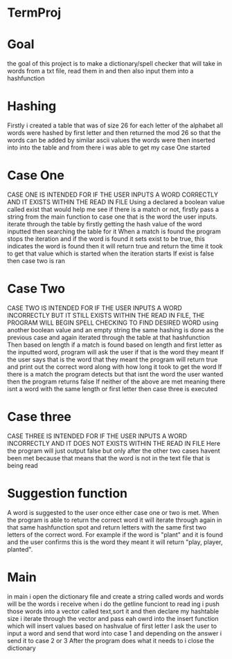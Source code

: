 # TermProj

# Goal
the goal of this project is to make a dictionary/spell checker that will take in words from a txt file, read them in and then also input them into a hashfunction


# Hashing
Firstly i created a table that was of size 26 for each letter of the alphabet
all words were hashed by first letter and then returned the mod 26 so that the words can be added by similar ascii values
the words were then inserted into into the table and from there i was able to get my case One started

# Case One
  
  CASE ONE IS INTENDED FOR IF THE USER INPUTS A WORD CORRECTLY AND IT EXISTS WITHIN THE READ IN FILE
Using a declared a boolean value called exist that would help me see if there is a match or not,
firstly pass a string from the main function to case one that is the word the user inputs.
iterate through the table by firstly getting the hash value of the word inputted then searching the table for it
When a match is found the program stops the iteration and if the word is found it sets exist to be true, this indicates the word is found
then it will return true and return the time it took to get that value which is started when the iteration starts
If exist is false then case two is ran

# Case Two
  CASE TWO IS INTENDED FOR IF THE USER INPUTS A WORD INCORRECTLY BUT IT STILL EXISTS WITHIN THE READ IN FILE, THE PROGRAM WILL BEGIN SPELL CHECKING TO FIND                                                           DESIRED WORD
using another boolean value and an empty string the same hashing is done as the previous case and again iterated through the table at that hashfunction
Then based on length if a match is found based on length and first letter as the inputted word, program will  ask the user if that is the word they meant
If the user says that is the word that they meant the program will return true and print out the correct word along with how long it took to get the word
If there is a match the program detects but that isnt the word the user wanted then the program returns false
If neither of the above are met meaning there isnt a word with the same length or first letter then case three is executed

# Case three
  CASE THREE IS INTENDED FOR IF THE USER INPUTS A WORD INCORRECTLY AND IT DOES NOT EXISTS WITHIN THE READ IN FILE
Here the program will just output false but only after the other two cases havent been met because that means that the word is not in the text file that is being read

# Suggestion function
 A word is suggested to the user once either case one or two is met. When the program is able to return the correct word it will iterate through again in that same hashfunction spot and return letters with the same first two letters of the correct word. For example if the word is "plant" and it is found and the user confirms this is the word they meant it will return "play, player, planted".

# Main

in main i open the dictionary file and create a string called words and words will be the words i receive when i do the getline funciont to read ing
i push those words into a vector called text,sort it and then declare my hashtable size
i iterate through the vector and pass eah owrd into the insert function which will insert values based on hashvalue of first letter
I ask the user to input a word and send that word into case 1 and depending on the answer i send it to case 2 or 3
After the program does what it needs to i close the dictionary

